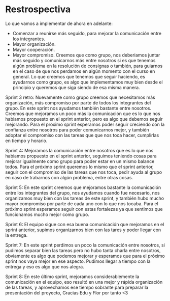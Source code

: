 # Restrospectiva
Lo que vamos a implementar de ahora en adelante:
- Comenzar a reunirse más seguido, para mejorar la comunicación entre los integrantes.
- Mayor organización.
- Mayor cooperación.
- Mayor compromiso.
Creemos que como grupo, nos deberiamos juntar más seguido y comunicarnos más entre nosotros si es que tenemos algún problema en la resolución de consignas o también, para guiarnos en el caso de que nos perdamos en algún momento con el curso en general. 
Lo que creemos que tenemos que seguir haciendo, es ayudarnos como grupo, es algo que implementamos muy bien desde el principio y queremos que siga siendo de esa misma manera.

Sprint 3 retro: 
Nuevamente como grupo creemos que necesitamos más organización, más compromiso por parte de todos los integrantes del grupo. 
En este sprint nos ayudamos también bastante entre nosotros. 
Creemos que mejoramos un poco más la comunicación que es lo que nos habiamos propuesto en el sprint anterior, pero es algo que debemos seguir mejorando.
Para el proximo sprint esperamos poder seguir creciendo con la confianza entre nosotros para poder comunicarnos mejor, y también adoptar el compromiso con las tareas que que nos toca hacer, cumplirlas en tiempo y horario.

Sprint 4: 
Mejoramos la comunicación entre nosotros que es lo que nos habiamos propuesto en el sprint anterior, seguimos teniendo cosas para mejorar igualmente como grupo para poder estar en un mismo balance todos. 
Para el próximo sprint queremos lo mismo que el sprint anterior, seguir con el compromiso de las tareas que nos toca, pedir ayuda al grupo en caso de trabarnos con algún problema, entre otras cosas. 

Sprint 5:
En este sprint creemos que mejoramos bastante la comunicación entre los integrantes del grupo, nos ayudamos cuando fue necesario, nos organizamos muy bien con las tareas de este sprint, y también hubo mucho mayor compromiso por parte de cada uno con lo que nos tocaba. 
Para el próximo sprint esperamos seguir con estas fortalezas ya que sentimos que funcionamos mucho mejor como grupo.

Sprint 6:
El equipo sigue con esa buena comunicación que mejoramos en el sprint anterior, supimos organizarnos bien con las tares y poder llegar con la entrega.

Sprint 7: 
En este sprint perdimos un poco la comunicación entre nosotros, si pudimos separar bien las tareas pero no hubo tanta charla entre nosotros, obviamente es algo que podemos mejorar y esperamos que para el próximo sprint nos vaya mejor en ese aspecto. Pudimos llegar a tiempo con la entrega y eso es algo que nos alegra. 

Sprint 8: 
En este último sprint, mejoramos considerablemente la comunicación en el equipo, eso resultó en una mejor y rápida organización de las tareas, y aprovechamos ese tiempo sobrante para preparar la presentación del proyecto, Gracias Edu y Flor por tanto <3